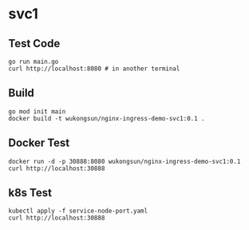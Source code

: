 # svc1

## Test Code

```shell
go run main.go
curl http://localhost:8080 # in another terminal
```

## Build

```shell
go mod init main
docker build -t wukongsun/nginx-ingress-demo-svc1:0.1 .
```

## Docker Test

```shell
docker run -d -p 30888:8080 wukongsun/nginx-ingress-demo-svc1:0.1
curl http://localhost:30888
```

## k8s Test

```shell
kubectl apply -f service-node-port.yaml
curl http://localhost:30888
```
